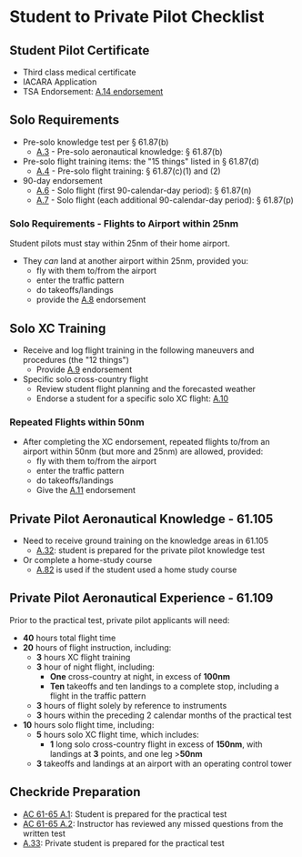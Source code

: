 # Student to Private Pilot Checklist

## Student Pilot Certificate

- Third class medical certificate
- IACARA Application
- TSA Endorsement: [A.14 endorsement](/_references/AC-61-65/A.14)

## Solo Requirements

- Pre-solo knowledge test per § 61.87(b)
  - [A.3](/_references/AC-61-65/A.3) - Pre-solo aeronautical knowledge: § 61.87(b)
- Pre-solo flight training items: the "15 things" listed in § 61.87(d)
  - [A.4](/_references/AC-61-65/A.4) - Pre-solo flight training: § 61.87(c)(1) and (2)
- 90-day endorsement
  - [A.6](/_references/AC-61-65/A.6) - Solo flight (first 90-calendar-day period): § 61.87(n)
  - [A.7](/_references/AC-61-65/A.7) - Solo flight (each additional 90-calendar-day period): § 61.87(p)

### Solo Requirements - Flights to Airport within 25nm

Student pilots must stay within 25nm of their home airport.

- They _can_ land at another airport within 25nm, provided you:
  - fly with them to/from the airport
  - enter the traffic pattern
  - do takeoffs/landings
  - provide the [A.8](/_references/AC-61-65/A.8) endorsement

## Solo XC Training

- Receive and log flight training in the following maneuvers and procedures (the "12 things")
  - Provide [A.9](/_references/AC-61-65/A.9) endorsement
- Specific solo cross-country flight
  - Review student flight planning and the forecasted weather
  - Endorse a student for a specific solo XC flight: [A.10](/_references/AC-61-65/A.10)

### Repeated Flights within 50nm

- After completing the XC endorsement, repeated flights to/from an airport within 50nm (but more and 25nm) are allowed, provided:
  - fly with them to/from the airport
  - enter the traffic pattern
  - do takeoffs/landings
  - Give the [A.11](/_references/AC-61-65/A.11) endorsement

## Private Pilot Aeronautical Knowledge - 61.105

- Need to receive ground training on the knowledge areas in 61.105
  - [A.32](/_references/AC-61-65/A.32): student is prepared for the private pilot knowledge test
- Or complete a home-study course
  - [A.82](/_references/AC-61-65/A.82) is used if the student used a home study course

## Private Pilot Aeronautical Experience - 61.109

Prior to the practical test, private pilot applicants will need:

- **40** hours total flight time
- **20** hours of flight instruction, including:
  - **3** hours XC flight training
  - **3** hour of night flight, including:
    - **One** cross-country at night, in excess of **100nm**
    - **Ten** takeoffs and ten landings to a complete stop, including a flight in the traffic pattern
  - **3** hours of flight solely by reference to instruments
  - **3** hours within the preceding 2 calendar months of the practical test
- **10** hours solo flight time, including:
  - **5** hours solo XC flight time, which includes:
    - **1** long solo cross-country flight in excess of **150nm**, with landings at **3** points, and one leg &gt;**50nm**
  - **3** takeoffs and landings at an airport with an operating control tower

## Checkride Preparation

- [AC 61-65 A.1](/_references/AC-61-65/A.1): Student is prepared for the practical test
- [AC 61-65 A.2](/_references/AC-61-65/A.2): Instructor has reviewed any missed questions from the written test
- [A.33](/_references/AC-61-65/A.33): Private student is prepared for the practical test
